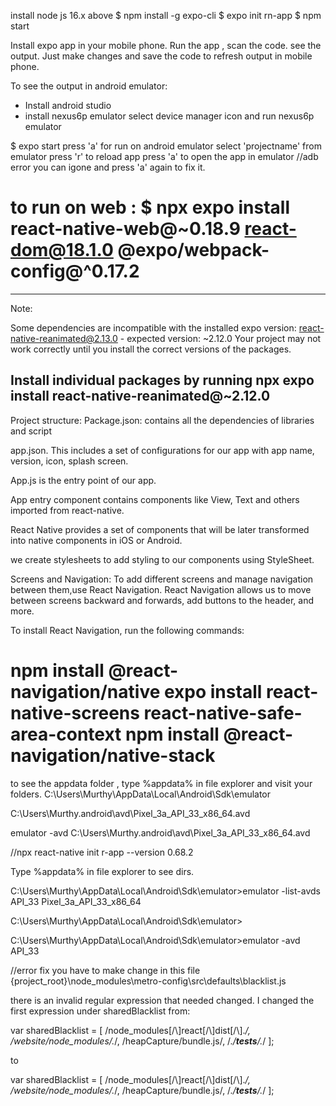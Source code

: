 install node js 16.x above
$ npm install -g expo-cli
$ expo init rn-app
$ npm start


Install expo app in your mobile phone.
Run the app , scan the code.
see the output.
Just make changes and save the code to refresh output in mobile phone.

To see the output in android emulator:
- Install android studio
- install nexus6p emulator
select device manager icon and run nexus6p emulator

$ expo start
press 'a'  for run on android emulator
select 'projectname' from emulator
press 'r' to reload app
press 'a' to open the app in emulator
//adb error you can igone and press 'a' again to fix it.


to run on web : 
$ npx expo install react-native-web@~0.18.9 react-dom@18.1.0 @expo/webpack-config@^0.17.2
==========================================================

----------------------------------------
Note:

Some dependencies are incompatible with the installed expo version:
  react-native-reanimated@2.13.0 - expected version: ~2.12.0
Your project may not work correctly until you install the correct versions of the packages.

Install individual packages by running npx expo install react-native-reanimated@~2.12.0
---------------------------------------

Project structure:
Package.json: contains all the dependencies of libraries and script 

app.json. This includes a set of configurations for our app with  app name, version, icon, splash screen.

App.js is the entry point of our app.

App entry component contains components like View, Text and others imported from react-native.

React Native provides a set of components that will be later transformed into native components in iOS or Android.

we create stylesheets to add styling to our components using StyleSheet.

Screens and Navigation:
To add different screens and manage navigation between them,use React Navigation.
React Navigation allows us to move between screens backward and forwards, add buttons to the header, and more.

To install React Navigation, run the following commands:

npm install @react-navigation/native
expo install react-native-screens react-native-safe-area-context
npm install @react-navigation/native-stack
=========================================

to see the appdata folder , type %appdata% in file explorer
and visit your folders.
C:\Users\Murthy\AppData\Local\Android\Sdk\emulator

C:\Users\Murthy\.android\avd\Pixel_3a_API_33_x86_64.avd

emulator -avd C:\Users\Murthy\.android\avd\Pixel_3a_API_33_x86_64.avd


//npx react-native init r-app --version 0.68.2

Type %appdata% in file explorer to see dirs.

C:\Users\Murthy\AppData\Local\Android\Sdk\emulator>emulator -list-avds
API_33
Pixel_3a_API_33_x86_64

C:\Users\Murthy\AppData\Local\Android\Sdk\emulator>

C:\Users\Murthy\AppData\Local\Android\Sdk\emulator>emulator -avd API_33

//error fix
you have to make change in this file {project_root}\node_modules\metro-config\src\defaults\blacklist.js

there is an invalid regular expression that needed changed. I changed the first expression under sharedBlacklist from:

var sharedBlacklist = [
  /node_modules[/\\]react[/\\]dist[/\\].*/,
  /website\/node_modules\/.*/,
  /heapCapture\/bundle\.js/,
  /.*\/__tests__\/.*/
];

to

var sharedBlacklist = [
  /node_modules[\/\\]react[\/\\]dist[\/\\].*/,
  /website\/node_modules\/.*/,
  /heapCapture\/bundle\.js/,
  /.*\/__tests__\/.*/
];
